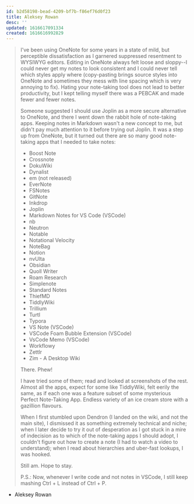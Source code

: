 ```yaml
---
id: b2d58198-bead-4209-bf7b-f86ef76d0f23
title: Aleksey Rowan
desc: ''
updated: 1616617091334
created: 1616616992829
---
```


> I've been using OneNote for some years in a state of mild, but perceptible dissatisfaction as I garnered suppressed resentment to WYSIWYG editors. Editing in OneNote always felt loose and sloppy--I could never get my notes to look consistent and I could never tell which styles apply where (copy-pasting brings source styles into OneNote and sometimes they mess with line spacing which is very annoying to fix). Hating your note-taking tool does not lead to better productivity, but I kept telling myself there was a PEBCAK and made fewer and fewer notes.
> 
> Someone suggested I should use Joplin as a more secure alternative to OneNote, and there I went down the rabbit hole of note-taking apps. Keeping notes in Markdown wasn't a new concept to me, but didn't pay much attention to it before trying out Joplin. It was a step up from OneNote, but it turned out there are so many good note-taking apps that I needed to take notes:
> 
> * Boost Note
> * Crossnote
> * DokuWiki
> * Dynalist
> * em (not released)
> * EverNote
> * FSNotes
> * GitNote
> * Inkdrop
> * Joplin
> * Markdown Notes for VS Code (VSCode)
> * nb
> * Neutron
> * Notable
> * Notational Velocity
> * NoteBag
> * Notion
> * nvUlta
> * Obsidian
> * Quoll Writer
> * Roam Research
> * Simplenote
> * Standard Notes
> * ThiefMD
> * TiddlyWiki
> * Trillium
> * Turtl
> * Typora
> * VS Note (VSCode)
> * VSCode Foam Bubble Extension (VSCode)
> * VsCode Memo (VSCode)
> * Workflowy
> * Zettlr
> * Zim - A Desktop Wiki
> 
> There. Phew!
> 
> I have tried some of them; read and looked at screenshots of the rest. Almost all the apps, expect for some like TiddlyWiki, felt eerily the same, as if each one was a feature subset of some mysterious Perfect Note-Taking App. Endless variety of an ice cream store with a gazillion flavours.
> 
> When I first stumbled upon Dendron (I landed on the wiki, and not the main site), I dismissed it as something extremely technical and niche; when I later decide to try it out of desperation as I got stuck in a mire of indecision as to which of the note-taking apps I should adopt, I couldn't figure out how to create a note (I had to watch a video to understand); when I read about hierarchies and uber-fast lookups, I was hooked.
> 
> Still am. Hope to stay.
> 
> P.S.: Now, whenever I write code and not notes in VSCode, I still keep mashing Ctrl + L instead of Ctrl + P.

- Aleksey Rowan 
